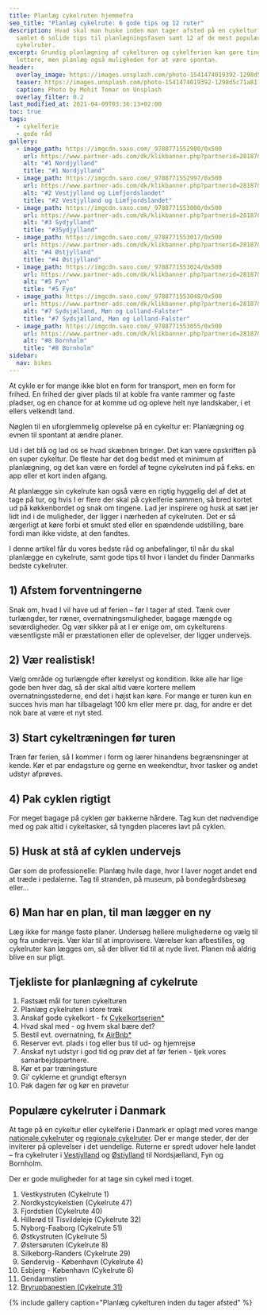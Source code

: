 ```yaml
---
title: Planlæg cykelruten hjemmefra
seo_title: "Planlæg cykelrute: 6 gode tips og 12 ruter"
description: Hvad skal man huske inden man tager afsted på en cykeltur? Vi har
  samlet 6 solide tips til planlægningsfasen samt 12 af de mest populære
  cykelruter.
excerpt: Grundig planlægning af cykelturen og cykelferien kan gøre tingene
  lettere, men planlæg også muligheden for at være spontan.
header:
  overlay_image: https://images.unsplash.com/photo-1541474019392-1298d5c71a81?ixlib=rb-1.2.1&ixid=eyJhcHBfaWQiOjEyMDd9&auto=format&fit=crop&w=1778&q=80
  teaser: https://images.unsplash.com/photo-1541474019392-1298d5c71a81?ixlib=rb-1.2.1&ixid=eyJhcHBfaWQiOjEyMDd9&auto=format&fit=crop&w=400&q=80
  caption: Photo by Mohit Tomar on Unsplash
  overlay_filter: 0.2
last_modified_at: 2021-04-09T03:36:13+02:00
toc: true
tags:
  - cykelferie
  - gode råd
gallery:
  - image_path: https://imgcdn.saxo.com/_9788771552980/0x500
    url: https://www.partner-ads.com/dk/klikbanner.php?partnerid=28187&bannerid=43264&htmlurl=https://www.saxo.com/dk/cykelkortserie-danmark-1-nordjylland_ukendt_9788771552980
    alt: "#1 Nordjylland"
    title: "#1 Nordjylland"
  - image_path: https://imgcdn.saxo.com/_9788771552997/0x500
    url: https://www.partner-ads.com/dk/klikbanner.php?partnerid=28187&bannerid=43264&htmlurl=https://www.saxo.com/dk/cykelkortserie-danmark-2-vestjylland-og-limfjordslandet_ukendt_9788771552997
    alt: "#2 Vestjylland og Limfjordslandet"
    title: "#2 Vestjylland og Limfjordslandet"
  - image_path: https://imgcdn.saxo.com/_9788771553000/0x500
    url: https://www.partner-ads.com/dk/klikbanner.php?partnerid=28187&bannerid=43264&htmlurl=https://www.saxo.com/dk/cykelkortserie-danmark-3-sydjylland_ukendt_9788771553000
    alt: "#3 Sydjylland"
    title: "#3Sydjylland"
  - image_path: https://imgcdn.saxo.com/_9788771553017/0x500
    url: https://www.partner-ads.com/dk/klikbanner.php?partnerid=28187&bannerid=43264&htmlurl=https://www.saxo.com/dk/cykelkortserie-danmark-4-oestjylland_ukendt_9788771553017
    alt: "#4 Østjylland"
    title: "#4 Østjylland"
  - image_path: https://imgcdn.saxo.com/_9788771553024/0x500
    url: https://www.partner-ads.com/dk/klikbanner.php?partnerid=28187&bannerid=43264&htmlurl=https://www.saxo.com/dk/cykelkortserie-danmark-5-fyn_ukendt_9788771553024
    alt: "#5 Fyn"
    title: "#5 Fyn"
  - image_path: https://imgcdn.saxo.com/_9788771553048/0x500
    url: https://www.partner-ads.com/dk/klikbanner.php?partnerid=28187&bannerid=43264&htmlurl=https://www.saxo.com/dk/cykelkortserie-danmark-7-sydsjaelland-moen-og-lolland-falster_ukendt_9788771553048
    alt: "#7 Sydsjælland, Møn og Lolland-Falster"
    title: "#7 Sydsjælland, Møn og Lolland-Falster"
  - image_path: https://imgcdn.saxo.com/_9788771553055/0x500
    url: https://www.partner-ads.com/dk/klikbanner.php?partnerid=28187&bannerid=43264&htmlurl=https://www.saxo.com/dk/cykelkortserie-danmark-8-bornholm_ukendt_9788771553055
    alt: "#8 Bornholm"
    title: "#8 Bornholm"
sidebar:
  nav: bikes
---
```

At cykle er for mange ikke blot en form for transport, men en form for frihed. En frihed der giver plads til at koble fra vante rammer og faste pladser, og en chance for at komme ud og opleve helt nye landskaber, i et ellers velkendt land. 

Nøglen til en uforglemmelig oplevelse på en cykeltur er: Planlægning og evnen til spontant at ændre planer.

Ud i det blå og lad os se hvad skæbnen bringer. Det kan være opskriften på en super cykeltur. De fleste har det dog bedst med et minimum af planlægning, og det kan være en fordel af tegne cykelruten ind på f.eks. en app eller et kort inden afgang. 

At planlægge sin cykelrute kan også være en rigtig hyggelig del af det at tage på tur, og hvis I er flere der skal på cykelferie sammen, så bred kortet ud på køkkenbordet og snak om tingene. Lad jer inspirere og husk at sæt jer lidt ind i de muligheder, der ligger i nærheden af cykelruten. Det er så ærgerligt at køre forbi et smukt sted eller en spændende udstilling, bare fordi man ikke vidste, at den fandtes. 

I denne artikel får du vores bedste råd og anbefalinger, til når du skal planlægge en cykelrute, samt gode tips til hvor i landet du finder Danmarks bedste cykelruter.

## 1) Afstem forventningerne

Snak om, hvad I vil have ud af ferien – før I tager af sted. Tænk over turlængder, ter ræner, overnatningsmuligheder, bagage mængde og seværdigheder. Og vær sikker på at I er enige om, om cykelturens væsentligste mål er præstationen eller de oplevelser, der ligger undervejs. 

## 2) Vær realistisk!

Vælg område og turlængde efter kørelyst og kondition. Ikke alle har lige gode ben hver dag, så der skal altid være kortere mellem overnatningsstederne, end det i højst kan køre. For mange er turen kun en succes hvis man har tilbagelagt 100 km eller mere pr. dag, for andre er det nok bare at være et nyt sted. 

## 3) Start cykeltræningen før turen

Træn før ferien, så I kommer i form og lærer hinandens begrænsninger at kende. Kør et par endagsture og gerne en weekendtur, hvor tasker og andet udstyr afprøves. 

## 4) Pak cyklen rigtigt

For meget bagage på cyklen gør bakkerne hårdere. Tag kun det nødvendige med og pak altid i cykeltasker, så tyngden placeres lavt på cyklen.

## 5) Husk at stå af cyklen undervejs

Gør som de professionelle: Planlæg hvile dage, hvor I laver noget andet end at træde i pedalerne. Tag til stranden, på museum, på bondegårdsbesøg eller... 

## 6) Man har en plan, til man lægger en ny

Læg ikke for mange faste planer. Undersøg hellere mulighederne og vælg til og fra undervejs. Vær klar til at improvisere. Værelser kan afbestilles, og cykelruter kan lægges om, så der bliver tid til at nyde livet. Planen må aldrig blive en sur pligt.

## Tjekliste for planlægning af cykelrute

1. Fastsæt mål for turen cykelturen
2. Planlæg cykelruten i store træk 
3. Anskaf gode cykelkort - fx [Cykelkortserien*](https://www.partner-ads.com/dk/klikbanner.php?partnerid=28187&bannerid=43264&htmlurl=https://www.saxo.com/dk/products/search?query=cykelkortserie)
4. Hvad skal med - og hvem skal bære det? 
5. Bestil evt. overnatning, fx [AirBnb*](/go/airbnb/)
6. Reserver evt. plads i tog eller bus til ud- og hjemrejse 
7. Anskaf nyt udstyr i god tid og prøv det af før ferien - tjek vores samarbejdspartnere.
8. Kør et par træningsture 
9. Gi' cyklerne et grundigt eftersyn 
10. Pak dagen før og kør en prøvetur

## Populære cykelruter i Danmark

At tage på en cykeltur eller cykelferie i Danmark er oplagt med vores mange [nationale cykelruter](/nationale-cykelruter/) og [regionale cykelruter](/regionale-cykelruter/). Der er mange steder, der der inviterer på oplevelser i det uendelige. Ruterne er spredt udover hele landet – fra cykelruter i [Vestjylland](/cykelruter-vestjylland/) og [Østjylland](/cykelruter-oestjylland/) til Nordsjælland, Fyn og Bornholm.

Der er gode muligheder for at tage sin cykel med i toget.

1. Vestkystruten (Cykelrute 1)
2. Nordkystcykelstien (Cykelrute 47)
3. Fjordstien (Cykelrute 40)
4. Hillerød til Tisvildeleje (Cykelrute 32)
5. Nyborg-Faaborg (Cykelrute 51)
6. Østkystruten (Cykelrute 5)
7. Østersøruten (Cykelrute 8)
8. Silkeborg-Randers (Cykelrute 29)
9. Søndervig - København (Cykelrute 4)
10. Esbjerg - København (Cykelrute 6)
11. Gendarmstien
12. [Bryrupbanestien (Cykelrute 31)](https://www.cykel-ruter.dk/rute/regional-rute-31-bryrupbanestien/)

{% include gallery caption="Planlæg cykelturen inden du tager afsted" %}
